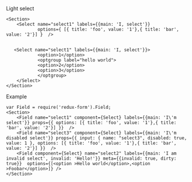 Light select

    <Section>
        <Select name="select1" labels={{main: 'I, select'}}
                options={ [{ title: 'foo', value: '1'},{ title: 'bar', value: '2'}] }  />
                
                
       <Select name="select1" labels={{main: 'I, select'}}>
                <option>1</option>
                <optgroup label="hello world">
                <option>2</option>
                <option>3</option>
                </optgroup>
        </Select>
    </Section>


Example

    var Field = require('redux-form').Field;
    <Section>
        <Field name="select1" component={Select} labels={{main: 'I\'m select'}} props={{ options: [{ title: 'foo', value: '1'},{ title: 'bar', value: '2'}] }}  />
        <Field name="select3" component={Select} labels={{main: 'I\'m disabled select'}} props={{ input: { name: "select3", disabled: true, value: 1 }, options: [{ title: 'foo', value: '1'},{ title: 'bar', value: '2'}] }}  />
        <Field component={Select} name="select2" labels={{main: 'I am invalid select', invalid: 'Hello!'}} meta={{invalid: true, dirty: true}}  options={[<option >Hello world</option>,<option >Foobar</option>]} />
    </Section>
